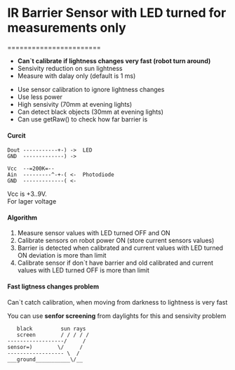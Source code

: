 # IR Barrier Sensor with LED turned for measurements only
=======================

 - **Can`t calibrate if lightness changes very fast (robot turn around)**<br/>
 - Sensivity reduction on sun lightness<br/>
 - Measure with dalay only (default is 1 ms)<br/>
 + Use sensor calibration to ignore lightness changes<br/>
 + Use less power<br/>
 + High sensivity (70mm at evening lights)<br/>
 + Can detect black objects (30mm at evening lights)<br/>
 + Can use getRaw() to check how far barrier is

#### Curcit
```
Dout -----------+-) ->  LED
GND  -------------) ->

Vcc  --=200K=--
Ain  ---------^-+-( <-  Photodiode
GND  -------------( <-
```
Vcc is +3..9V. <br/>
For lager voltage 

#### Algorithm
1. Measure sensor values with LED turned OFF and ON
2. Calibrate sensors on robot power ON (store current sensors values)
4. Barrier is detected when calibrated and current values with LED turned ON deviation is more than limit
5. Calibrate sensor if don`t have barrier and old calibrated and current values with LED turned OFF is more than limit

#### Fast ligtness changes problem
Can`t catch calibration, when moving from darkness to lightness is very fast<br/>

You can use **senfor screening** from daylights for this and sensivity problem

```
   black         sun rays
   screen        / / / / /
------------------/     /
sensor=)        \/     /
------------------ \  /
___ground___________\/__
```